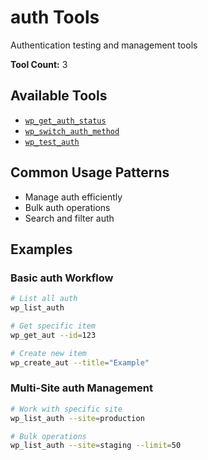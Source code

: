 # auth Tools

Authentication testing and management tools

**Tool Count:** 3

## Available Tools

- [`wp_get_auth_status`](./tools/wp_get_auth_status.md)
- [`wp_switch_auth_method`](./tools/wp_switch_auth_method.md)
- [`wp_test_auth`](./tools/wp_test_auth.md)

## Common Usage Patterns

- Manage auth efficiently
- Bulk auth operations
- Search and filter auth

## Examples

### Basic auth Workflow
```bash
# List all auth
wp_list_auth

# Get specific item
wp_get_aut --id=123

# Create new item  
wp_create_aut --title="Example"
```

### Multi-Site auth Management
```bash
# Work with specific site
wp_list_auth --site=production

# Bulk operations
wp_list_auth --site=staging --limit=50
```
